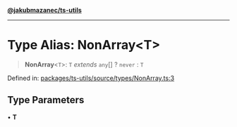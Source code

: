 [**@jakubmazanec/ts-utils**](../README.md)

---

# Type Alias: NonArray\<T\>

> **NonArray**\<`T`\>: `T` _extends_ `any`[] ? `never` : `T`

Defined in:
[packages/ts-utils/source/types/NonArray.ts:3](https://github.com/jakubmazanec/tools/blob/b189bd808f93a39eacbf7e401a82a754c5ce3b63/packages/ts-utils/source/types/NonArray.ts#L3)

## Type Parameters

• **T**
